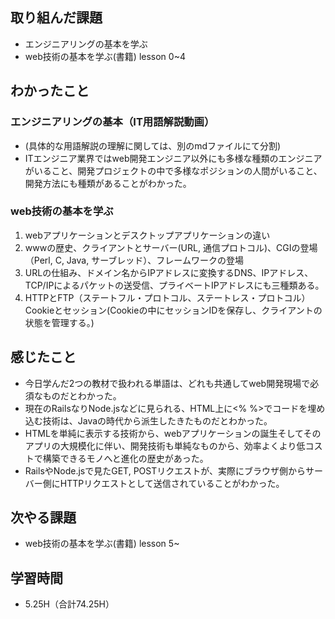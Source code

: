 ## 取り組んだ課題
 - エンジニアリングの基本を学ぶ
 - web技術の基本を学ぶ(書籍) lesson 0~4
## わかったこと
### エンジニアリングの基本（IT用語解説動画）
 - (具体的な用語解説の理解に関しては、別のmdファイルにて分割)
 - ITエンジニア業界ではweb開発エンジニア以外にも多様な種類のエンジニアがいること、開発プロジェクトの中で多様なポジションの人間がいること、開発方法にも種類があることがわかった。
### web技術の基本を学ぶ
1. webアプリケーションとデスクトップアプリケーションの違い
2. wwwの歴史、クライアントとサーバー(URL, 通信プロトコル)、CGIの登場（Perl, C, Java, サーブレッド）、フレームワークの登場
3. URLの仕組み、ドメイン名からIPアドレスに変換するDNS、IPアドレス、TCP/IPによるパケットの送受信、プライベートIPアドレスにも三種類ある。
4. HTTPとFTP（ステートフル・プロトコル、ステートレス・プロトコル）Cookieとセッション(Cookieの中にセッションIDを保存し、クライアントの状態を管理する。)
## 感じたこと
- 今日学んだ2つの教材で扱われる単語は、どれも共通してweb開発現場で必須なものだとわかった。
- 現在のRailsなりNode.jsなどに見られる、HTML上に<% %>でコードを埋め込む技術は、Javaの時代から派生したきたものだとわかった。
- HTMLを単純に表示する技術から、webアプリケーションの誕生そしてそのアプリの大規模化に伴い、開発技術も単純なものから、効率よくより低コストで構築できるモノへと進化の歴史があった。
- RailsやNode.jsで見たGET, POSTリクエストが、実際にブラウザ側からサーバー側にHTTPリクエストとして送信されていることがわかった。
## 次やる課題
- web技術の基本を学ぶ(書籍) lesson 5~
## 学習時間
- 5.25H（合計74.25H）